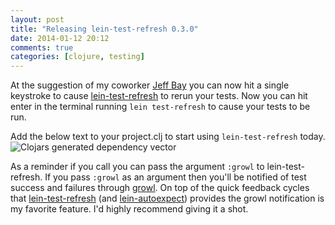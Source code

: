 ```yaml
---
layout: post
title: "Releasing lein-test-refresh 0.3.0"
date: 2014-01-12 20:12
comments: true
categories: [clojure, testing]
---
```


At the suggestion of my coworker [Jeff Bay](http://www.xpteam.com/)
you can now hit a single keystroke to cause
[lein-test-refresh](https://github.com/jakemcc/lein-test-refresh) to
rerun your tests. Now you can hit enter in the terminal running `lein
test-refresh` to cause your tests to be run.

Add the below text to your project.clj to start using
`lein-test-refresh` today.
![Clojars generated dependency vector](https://clojars.org/com.jakemccrary/lein-test-refresh/latest-version.svg)

As a reminder if you call you can pass the argument `:growl` to
lein-test-refresh. If you pass `:growl` as an argument then you'll be
notified of test success and failures through
[growl](http://growl.info/). On top of the quick feedback cycles that
[lein-test-refresh](https://github.com/jakemcc/lein-test-refresh) (and
[lein-autoexpect](https://github.com/jakemcc/lein-autoexpect))
provides the growl notification is my favorite feature. I'd highly
recommend giving it a shot.


